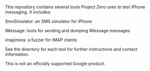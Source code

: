 This repository contains several tools Project Zero uses to test iPhone messaging. It includes:

SmsSimulator: an SMS simulator for iPhone

iMessage: tools for sending and dumping iMessage messages

imapiness: a fuzzer for IMAP clients

See the directory for each tool for further instructions and contact information.

This is not an officially supported Google product.
